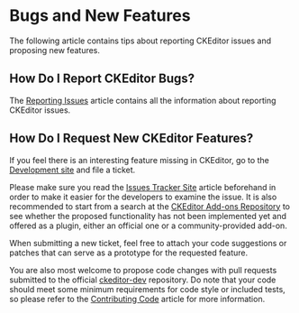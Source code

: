 <!--
Copyright (c) 2003-2016, CKSource - Frederico Knabben. All rights reserved.
For licensing, see LICENSE.md.
-->

# Bugs and New Features

The following article contains tips about reporting CKEditor issues and proposing new features.

## How Do I Report CKEditor Bugs?

The [Reporting Issues](#!/guide/dev_issues_readme) article contains all the information about reporting CKEditor issues.

## How Do I Request New CKEditor Features?

If you feel there is an interesting feature missing in CKEditor, go to the [Development site](http://dev.ckeditor.com/) and file a ticket.

Please make sure you read the [Issues Tracker Site](#!/guide/dev_issues_tracker) article beforehand in order to make it easier for the developers to examine the issue. It is also recommended to start from a search at the [CKEditor Add-ons Repository](http://ckeditor.com/addons/plugins/all) to see whether the proposed functionality has not been implemented yet and offered as a plugin, either an official one or a community-provided add-on.

When submitting a new ticket, feel free to attach your code suggestions or patches that can serve as a prototype for the requested feature.

You are also most welcome to propose code changes with pull requests submitted to the official [ckeditor-dev](https://github.com/ckeditor/ckeditor-dev/pulls) repository. Do note that your code should meet some minimum requirements for code style or included tests, so please refer to the [Contributing Code](#!/guide/dev_contributing_code) article for more information.